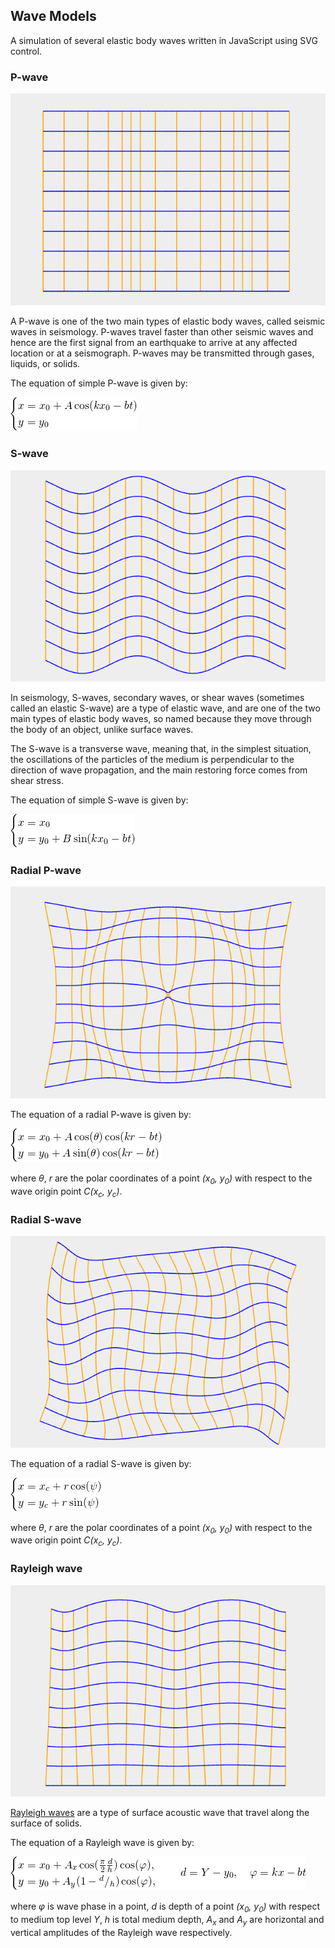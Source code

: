 ## Wave Models

A simulation of several elastic body waves written in JavaScript using SVG control.

### P-wave

![P-wave Screenshot](images/PwaveScreenshot.png)

A P-wave is one of the two main types of elastic body waves, called seismic waves in seismology. P-waves travel faster than other seismic waves and hence are the first signal from an earthquake to arrive at any affected location or at a seismograph. P-waves may be transmitted through gases, liquids, or solids. 

The equation of simple P-wave is given by:

![P-wave equation](images/pwave.png)

### S-wave

![S-wave Screenshot](images/SwaveScreenshot.png)

In seismology, S-waves, secondary waves, or shear waves (sometimes called an elastic S-wave) are a type of elastic wave, and are one of the two main types of elastic body waves, so named because they move through the body of an object, unlike surface waves.

The S-wave is a transverse wave, meaning that, in the simplest situation, the oscillations of the particles of the medium is perpendicular to the direction of wave propagation, and the main restoring force comes from shear stress.

The equation of simple S-wave is given by:

![S-wave equation](images/swave.png)

### Radial P-wave

![Radial P-wave Screenshot](images/RadialPwaveScreenshot.png)

The equation of a radial P-wave is given by:

![Radial P-wave equation](images/radialpwave.png)

where *&theta;*, *r* are the polar coordinates of a point *(x<sub>0</sub>, y<sub>0</sub>)* with respect to the wave origin point *C(x<sub>c</sub>, y<sub>c</sub>)*.

### Radial S-wave

![Radial S-wave Screenshot](images/RadialSwaveScreenshot.png)

The equation of a radial S-wave is given by:

![Radial S-wave equation](images/radialswave.png)

where *&theta;*, *r* are the polar coordinates of a point *(x<sub>0</sub>, y<sub>0</sub>)* with respect to the wave origin point *C(x<sub>c</sub>, y<sub>c</sub>)*.

### Rayleigh wave

![Rayleigh Wave Screenshot](images/RayleighWaveScreenshot.png)

[Rayleigh waves](https://en.wikipedia.org/wiki/Rayleigh_wave) are a type of surface
acoustic wave that travel along the surface of solids.

The equation of a Rayleigh wave is given by:

![Rayleigh Wave equation](images/RayleighWaveEq.png)

where *&phi;* is wave phase in a point,
*d* is depth of a point *(x<sub>0</sub>, y<sub>0</sub>)* with respect to medium top level *Y*,
*h* is total medium depth,
*A<sub>x</sub>* and *A<sub>y</sub>* are horizontal and vertical
amplitudes of the Rayleigh wave respectively.
